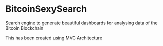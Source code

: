 # BitcoinSexySearch
Search engine to generate beautiful dashboards for analysing data of the Bitcoin Blockchain

This has been created using MVC Architecture
